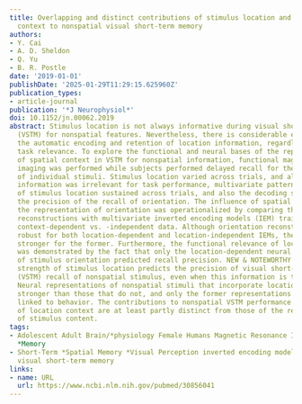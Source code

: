 ```yaml
---
title: Overlapping and distinct contributions of stimulus location and of spatial
  context to nonspatial visual short-term memory
authors:
- Y. Cai
- A. D. Sheldon
- Q. Yu
- B. R. Postle
date: '2019-01-01'
publishDate: '2025-01-29T11:29:15.625960Z'
publication_types:
- article-journal
publication: '*J Neurophysiol*'
doi: 10.1152/jn.00062.2019
abstract: Stimulus location is not always informative during visual short-term memory
  (VSTM) for nonspatial features. Nevertheless, there is considerable evidence for
  the automatic encoding and retention of location information, regardless of its
  task relevance. To explore the functional and neural bases of the representation
  of spatial context in VSTM for nonspatial information, functional magnetic resonance
  imaging was performed while subjects performed delayed recall for the orientation
  of individual stimuli. Stimulus location varied across trials, and although this
  information was irrelevant for task performance, multivariate pattern analysis decoding
  of stimulus location sustained across trials, and also the decoding strength, predicted
  the precision of the recall of orientation. The influence of spatial context on
  the representation of orientation was operationalized by comparing the orientation
  reconstructions with multivariate inverted encoding models (IEM) trained in location
  context-dependent vs. -independent data. Although orientation reconstructions were
  robust for both location-dependent and location-independent IEMs, they were markedly
  stronger for the former. Furthermore, the functional relevance of location context
  was demonstrated by the fact that only the location-dependent neural representations
  of stimulus orientation predicted recall precision. NEW & NOTEWORTHY Neural representation
  strength of stimulus location predicts the precision of visual short-term memory
  (VSTM) recall of nonspatial stimulus, even when this information is task irrelevant.
  Neural representations of nonspatial stimuli that incorporate location context are
  stronger than those that do not, and only the former representations are strongly
  linked to behavior. The contributions to nonspatial VSTM performance of the representation
  of location context are at least partly distinct from those of the representation
  of stimulus content.
tags:
- Adolescent Adult Brain/*physiology Female Humans Magnetic Resonance Imaging Male
  *Memory
- Short-Term *Spatial Memory *Visual Perception inverted encoding model location context
  visual short-term memory
links:
- name: URL
  url: https://www.ncbi.nlm.nih.gov/pubmed/30856041
---
```

